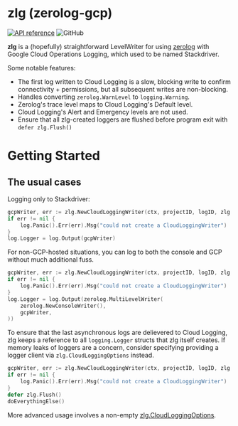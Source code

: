 # zlg (zerolog-gcp)

[![API reference](https://img.shields.io/badge/godoc-reference-5272B4)](https://pkg.go.dev/github.com/mark-ignacio/zerolog-gcp?tab=doc)
![GitHub](https://img.shields.io/github/license/mark-ignacio/zerolog-gcp)

**zlg** is a (hopefully) straightforward LevelWriter for using [zerolog](github.com/rs/zerolog) with Google Cloud Operations Logging, which used to be named Stackdriver.

Some notable features:

* The first log written to Cloud Logging is a slow, blocking write to confirm connectivity + permissions, but all subsequent writes are non-blocking.
* Handles converting `zerolog.WarnLevel` to `logging.Warning`.
* Zerolog's trace level maps to Cloud Logging's Default level.
* Cloud Logging's Alert and Emergency levels are not used.
* Ensure that all zlg-created loggers are flushed before program exit with `defer zlg.Flush()`

# Getting Started

## The usual cases

Logging only to Stackdriver:

```go
gcpWriter, err := zlg.NewCloudLoggingWriter(ctx, projectID, logID, zlg.CloudLoggingOptions{})
if err != nil {
    log.Panic().Err(err).Msg("could not create a CloudLoggingWriter")
}
log.Logger = log.Output(gcpWriter)
```

For non-GCP-hosted situations, you can log to both the console and GCP without much additional fuss.

```go
gcpWriter, err := zlg.NewCloudLoggingWriter(ctx, projectID, logID, zlg.CloudLoggingOptions{})
if err != nil {
    log.Panic().Err(err).Msg("could not create a CloudLoggingWriter")
}
log.Logger = log.Output(zerolog.MultiLevelWriter(
    zerolog.NewConsoleWriter(), 
    gcpWriter,
))
```

To ensure that the last asynchronous logs are delievered to Cloud Logging, zlg keeps a reference to all `logging.Logger` structs that zlg itself creates. If memory leaks of loggers are a concern, consider specifying providing a logger client via `zlg.CloudLoggingOptions` instead.

```go
gcpWriter, err := zlg.NewCloudLoggingWriter(ctx, projectID, logID, zlg.CloudLoggingOptions{})
if err != nil {
    log.Panic().Err(err).Msg("could not create a CloudLoggingWriter")
}
defer zlg.Flush()
doEverythingElse()
```

More advanced usage involves a non-empty [zlg.CloudLoggingOptions](https://pkg.go.dev/github.com/mark-ignacio/zerolog-gcp?tab=doc#CloudLoggingOptions).